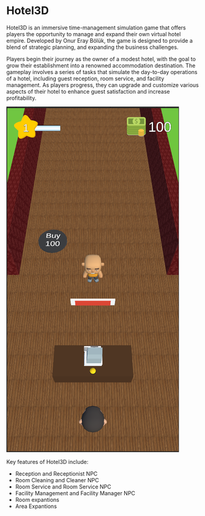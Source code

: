# Hotel3D
Hotel3D is an immersive time-management simulation game that offers players the opportunity to manage and expand their own virtual hotel empire. Developed by Onur Eray Bölük, the game is designed to provide a blend of strategic planning, and expanding the business challenges.

Players begin their journey as the owner of a modest hotel, with the goal to grow their establishment into a renowned accommodation destination. The gameplay involves a series of tasks that simulate the day-to-day operations of a hotel, including guest reception, room service, and facility management. As players progress, they can upgrade and customize various aspects of their hotel to enhance guest satisfaction and increase profitability.

![alt text](https://github.com/eraiboluk/Hotel3D/blob/main/Hotel3D/Ekran%20g%C3%B6r%C3%BCnt%C3%BCs%C3%BC%202024-03-27%20200237.png?raw=true)

Key features of Hotel3D include:

- Reception and Receptionist NPC
- Room Cleaning and Cleaner NPC
- Room Service and Room Service NPC
- Facility Management and Facility Manager NPC
- Room expantions
- Area Expantions

